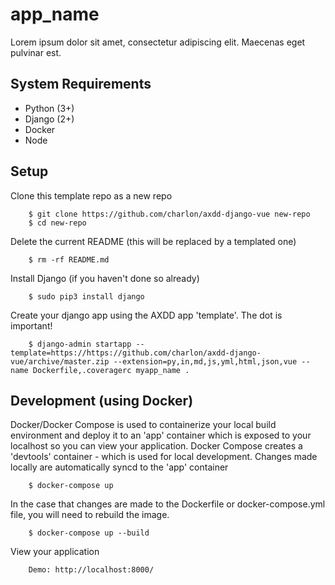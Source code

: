 # app_name

Lorem ipsum dolor sit amet, consectetur adipiscing elit. Maecenas eget pulvinar est.

## System Requirements

- Python (3+)
- Django (2+)
- Docker
- Node

## Setup

Clone this template repo as a new repo

        $ git clone https://github.com/charlon/axdd-django-vue new-repo
        $ cd new-repo

Delete the current README (this will be replaced by a templated one)

        $ rm -rf README.md

Install Django (if you haven't done so already)

        $ sudo pip3 install django

Create your django app using the AXDD app 'template'. The dot is important!

        $ django-admin startapp --template=https://https://github.com/charlon/axdd-django-vue/archive/master.zip --extension=py,in,md,js,yml,html,json,vue --name Dockerfile,.coveragerc myapp_name .


## Development (using Docker)

Docker/Docker Compose is used to containerize your local build environment and deploy it to an 'app' container which is exposed to your localhost so you can view your application. Docker Compose creates a 'devtools' container - which is used for local development. Changes made locally are automatically syncd to the 'app' container

        $ docker-compose up

In the case that changes are made to the Dockerfile or docker-compose.yml file, you will need to rebuild the image.

        $ docker-compose up --build

View your application

        Demo: http://localhost:8000/
